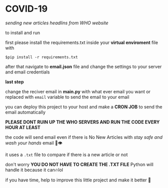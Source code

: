 # COVID-19
*sending new articles headlins from WHO website*

to install and run 

first please install the requirements.txt inside your <b>virtual enviroment</b> file with

```$pip install -r requirements.txt```

after that navigate to <b>email.json</b> file and change the settings to your server and email credentials

<b>last step</b>

change the reciver email in <b>main.py</b> with what ever email you want or replaced with ```email``` variable to send the email to your email

you can deploy this project to your host and make a <b>CRON JOB</b> to send the email automatically

<b>PLEASE DONT RUIN UP THE WHO SERVERS AND RUN THE CODE EVERY HOUR AT LEAST</b>

the code will send email even if there is No New Articles with *stay safe and wash your hands* email 🧼👁️

it uses a ```.txt``` file to compare if there is a new article or not

don't worry <b>YOU DO NOT HAVE TO CREATE THE .TXT FILE</b> Python will handle it because it can🔥lol

if you have time, help to improve this little project and make it better 💖
